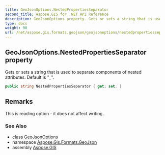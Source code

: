 ```yaml
---
title: GeoJsonOptions.NestedPropertiesSeparator
second_title: Aspose.GIS for .NET API Reference
description: GeoJsonOptions property. Gets or sets a string that is used to separate components of nested attributes. Default is _
type: docs
weight: 90
url: /net/aspose.gis.formats.geojson/geojsonoptions/nestedpropertiesseparator/
---
```

## GeoJsonOptions.NestedPropertiesSeparator property

Gets or sets a string that is used to separate components of nested attributes. Default is "_".

```csharp
public string NestedPropertiesSeparator { get; set; }
```

## Remarks

This is reading option - it does not affect writing.

### See Also

* class [GeoJsonOptions](../)
* namespace [Aspose.Gis.Formats.GeoJson](../../geojsonoptions/)
* assembly [Aspose.GIS](../../../)



